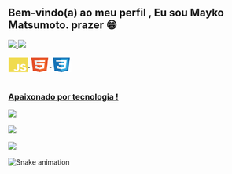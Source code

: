 ## Bem-vindo(a) ao meu perfil , Eu sou Mayko Matsumoto. prazer 😁

 <div>
   <a href="https://github.com/matsumotomayko">
   <img height="180em" src="https://github-readme-stats.vercel.app/api?username=matsumotomayko&show_icons=true&theme=tokyonight&include_all_commits=true&count_private=true"/>
   <img height="180em" src="https://github-readme-stats.vercel.app/api/top-langs/?username=matsumotomayko&layout=compact&langs_count=6&theme=tokyonight"/>

</div>
<div style="display: inline_block"><br>
  <img align="center" alt="Js" height="30" width="40" src="https://raw.githubusercontent.com/devicons/devicon/master/icons/javascript/javascript-plain.svg">
  <img align="center" alt="HTML" height="30" width="40" src="https://raw.githubusercontent.com/devicons/devicon/master/icons/html5/html5-original.svg">
  <img align="center" alt="CSS" height="30" width="40" src="https://raw.githubusercontent.com/devicons/devicon/master/icons/css3/css3-original.svg">
</div>
 
 <br>
 
  ### Apaixonado por tecnologia !
 
<div> 
  
  <a href="https://instagram.com/maykomatsumoto" target="_blank"><img src="https://img.shields.io/badge/-Instagram-%23E4405F?style=for-the-badge&logo=instagram&logoColor=white" target="_blank"></a>

  <a href="https://www.facebook.com/mayko.matsumoto.75" target="_blank"><img src="https://img.shields.io/badge/-facebook-%23E4405F?style=for-the-badge&logo=facebook&logoColor=blue" target="_blank"></a>
  
  <a href="https://www.linkedin.com/in/maykomatsumoto" target="_blank"><img src="https://img.shields.io/badge/-LinkedIn-%230077B5?style=for-the-badge&logo=linkedin&logoColor=white" target="_blank"></a> 
 
  ![Snake animation](https://github.com/devemdobro/devemdobro/blob/output/github-contribution-grid-snake.svg)

</div>
